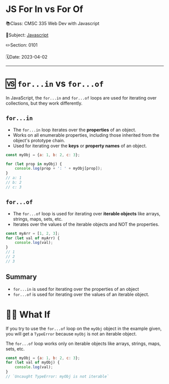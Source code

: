 # JS For In vs For Of

📚Class: CMSC 335 Web Dev with Javascript

📘Subject: <a href="https://github.com/lamula21/cheat-sheets/blob/main/Javascript">Javascript</a>

✏️Section: 0101

🗓️Date: 2023-04-02

---

# 🆚 `for...in` vs `for...of`

In JavaScript, the `for...in` and `for...of` loops are used for iterating over collections, but they work differently.

## `for...in`
- The `for...in` loop iterates over the **properties** of an object. 
- Works on all enumerable properties, including those inherited from the object's prototype chain.
- Used for iterating over the **keys** or **property names** of an object.

```js
const myObj = {a: 1, b: 2, c: 3};  

for (let prop in myObj) {   
    console.log(prop + ': ' + myObj[prop]); 
}
// a: 1 
// b: 2 
// c: 3
```


## `for...of`
- The `for...of` loop is used for iterating over **iterable objects** like arrays, strings, maps, sets, etc. 
- Iterates over the values of the iterable objects and NOT the properties.

```js
const myArr = [1, 2, 3];  
for (let val of myArr) {   
    console.log(val); 
}
// 1
// 2
// 3
```

## Summary 
- `for...in` is used for iterating over the properties of an object
- `for...of` is used for iterating over the values of an iterable object.


# 🙋‍♂️ What If

If you try to use the `for...of` loop on the `myObj` object in the example given, you will get a `TypeError` because `myObj` is not an iterable object. 

The `for...of` loop works only on iterable objects like arrays, strings, maps, sets, etc.

```js
const myObj = {a: 1, b: 2, c: 3};  
for (let val of myObj) {
    console.log(val); 
}
// `Uncaught TypeError: myObj is not iterable`
```

